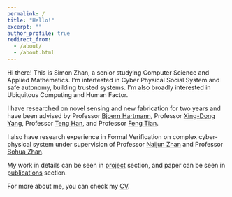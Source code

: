 ```yaml
---
permalink: /
title: "Hello!"
excerpt: ""
author_profile: true
redirect_from: 
  - /about/
  - /about.html
---
```


Hi there! This is Simon Zhan, a senior studying Computer Science and Applied Mathematics. I‘m intertested in Cyber Physical Social System and safe autonomy, building trusted systems. I'm also broadly interested in Ubiquitous Computing and Human Factor. 

I have researched on novel sensing and new fabrication for two years and have been advised by Professor [Bjoern Hartmann](https://people.eecs.berkeley.edu/~bjoern/?_ga=2.188521320.1596352881.1635183757-1933119831.1603184178), Professor [Xing-Dong Yang](https://www.cs.dartmouth.edu/~xingdong/), Professor [Teng Han](http://teng-han.com/), and Professor [Feng Tian](https://lcs.ios.ac.cn/~fengt/).

I also have research experience in Formal Verification on complex cyber-physical system under supervision of Professor [Naijun Zhan](https://lcs.ios.ac.cn/~znj/) and Professor [Bohua Zhan](https://scholar.google.de/citations?user=siArm5kAAAAJ&hl=en).

My work in details can be seen in [project](/portfolio) section, and paper can be seen in [publications](/publications) section. 

For more about me, you can check my [CV](/files/CV_Simon_Zhan.pdf).


